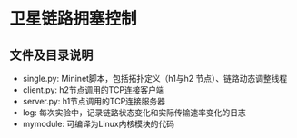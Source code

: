 # 卫星链路拥塞控制
## 文件及目录说明
+ single.py: Mininet脚本，包括拓扑定义（h1与h2
节点）、链路动态调整线程
+ client.py: h2节点调用的TCP连接客户端
+ server.py: h1节点调用的TCP连接服务器
+ log: 每次实验中，记录链路状态变化和实际传输速率变化的日志
+ mymodule: 可编译为Linux内核模块的代码